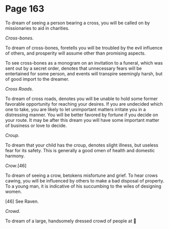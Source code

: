 # Page 163
To dream of seeing a person bearing a cross, you will be called
on by missionaries to aid in charities.


_Cross-bones_.


To dream of cross-bones, foretells you will be troubled by the evil influence
of others, and prosperity will assume other than promising aspects.


To see cross-bones as a monogram on an invitation to a funeral,
which was sent out by a secret order, denotes that unnecessary fears
will be entertained for some person, and events will transpire
seemingly harsh, but of good import to the dreamer.


_Cross Roads_.


To dream of cross roads, denotes you will be unable to hold
some former favorable opportunity for reaching your desires.
If you are undecided which one to take, you are likely to let
unimportant matters irritate you in a distressing manner.
You will be better favored by fortune if you decide on your route.
It may be after this dream you will have some important matter
of business or love to decide.


_Croup_.


To dream that your child has the croup, denotes slight illness,
but useless fear for its safety. This is generally a good omen
of health and domestic harmony.


_Crow_.[46]


To dream of seeing a crow, betokens misfortune and grief.
To hear crows cawing, you will be influenced by others to make
a bad disposal of property. To a young man, it is indicative
of his succumbing to the wiles of designing women.



[46] See Raven.


_Crowd_.


To dream of a large, handsomely dressed crowd of people at
